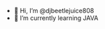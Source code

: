 - 👋 Hi, I’m @djbeetlejuice808
- 🌱 I’m currently learning JAVA


<!---
djbeetlejuice808/djbeetlejuice808 is a ✨ special ✨ repository because its `README.md` (this file) appears on your GitHub profile.
You can click the Preview link to take a look at your changes.
--->
